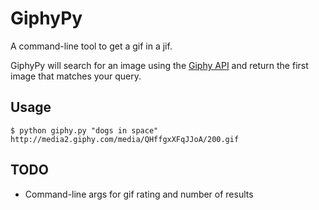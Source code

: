 # GiphyPy

A command-line tool to get a gif in a jif.

GiphyPy will search for an image using the [Giphy API](https://github.com/Giphy/GiphyAPI#search-endpoint)
and return the first image that matches your query.

## Usage
```
$ python giphy.py "dogs in space"
http://media2.giphy.com/media/QHffgxXFqJJoA/200.gif
```

## TODO
- Command-line args for gif rating and number of results
